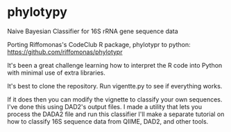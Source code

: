 # phylotypy
Naive Bayesian Classifier for 16S rRNA gene sequence data

Porting Riffomonas's CodeClub R package, phylotypr to python: https://github.com/riffomonas/phylotypr

It's been a great challenge learning how to interpret the R code into Python with minimal use of extra libraries.

It's best to clone the repository.  Run vigentte.py to see if everything works.

If it does then you can modify the vignette to classify your own sequences.
I've done this using DAD2's output files.  I made a utility that lets you process the DADA2 file and run this classifier
I'll make a separate tutorial on how to classify 16S sequence data from QIIME, DAD2, and other tools. 

